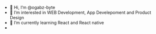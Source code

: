 - 👋 Hi, I’m @ogabz-byte
- 👀 I’m interested in WEB Development, App Develepoment and Product Design
- 🌱 I’m currently learning React and React native
- 

<!---
ogabz-byte/ogabz-byte is a ✨ special ✨ repository because its `README.md` (this file) appears on your GitHub profile.
You can click the Preview link to take a look at your changes.
--->
